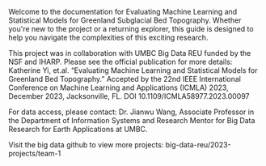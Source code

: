 Welcome to the documentation for Evaluating Machine Learning and Statistical Models for Greenland Subglacial Bed Topography. Whether you're new to the project or a returning explorer, this guide is designed to help you navigate the complexities of this exciting research.

This project was in collaboration with UMBC Big Data REU funded by the NSF and IHARP. Please see the official publication for more details: 
Katherine Yi, et.al. “Evaluating Machine Learning and Statistical Models for Greenland Bed Topography.” Accepted by the 22nd IEEE International Conference on Machine Learning and Applications (ICMLA) 2023, December 2023, Jacksonville, FL. DOI 10.1109/ICMLA58977.2023.00097

For data access, please contact: Dr. Jianwu Wang, Associate Professor in the Department of Information Systems and Research Mentor for Big Data Research for Earth Applications at UMBC. 

Visit the big data github to view more projects:
big-data-reu/2023-projects/team-1
